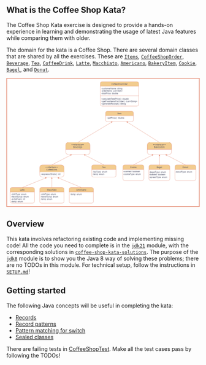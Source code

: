 ## What is the Coffee Shop Kata? ##

The Coffee Shop Kata exercise is designed to provide a hands-on experience in learning and demonstrating the usage of latest
Java features while comparing them with older.

The domain for the kata is a Coffee Shop. There are several domain
classes that are shared by all the exercises. These are
[`Items`](jdk8/src/main/java/bnymellon/codekatas/coffeeshopkata/Item.java),
[`CoffeeShopOrder`](jdk8/src/main/java/bnymellon/codekatas/coffeeshopkata/CoffeeShopOrder.java),
[`Beverage`](jdk8/src/main/java/bnymellon/codekatas/coffeeshopkata/beverage/Beverage.java),
[`Tea`](jdk8/src/main/java/bnymellon/codekatas/coffeeshopkata/beverage/Tea.java),
[`CoffeeDrink`](jdk8/src/main/java/bnymellon/codekatas/coffeeshopkata/beverage/CoffeeDrink.java),
[`Latte`](jdk8/src/main/java/bnymellon/codekatas/coffeeshopkata/beverage/Latte.java),
[`Macchiato`](jdk8/src/main/java/bnymellon/codekatas/coffeeshopkata/beverage/Macchiato.java),
[`Americano`](jdk8/src/main/java/bnymellon/codekatas/coffeeshopkata/beverage/Americano.java),
[`BakeryItem`](jdk8/src/main/java/bnymellon/codekatas/coffeeshopkata/food/BakeryItem.java),
[`Cookie`](jdk8/src/main/java/bnymellon/codekatas/coffeeshopkata/food/Cookie.java),
[`Bagel`](jdk8/src/main/java/bnymellon/codekatas/coffeeshopkata/food/Bagel.java), and
[`Donut`](jdk8/src/main/java/bnymellon/codekatas/coffeeshopkata/food/Donut.java).

![Diagram](CoffeeShopDomain.png)

## Overview ##
This kata involves refactoring existing code and implementing missing code! All the code you need to complete is in
the [`jdk21`](./jdk21) module, with the corresponding solutions
in [`coffee-shop-kata-solutions`](../coffee-shop-kata-solutions). The
purpose of the [`jdk8`](./jdk8) module is to show you the Java 8 way of solving these
problems; there are no TODOs in this module. For technical setup, follow the instructions in [`SETUP.md`](./SETUP.md)!

## Getting started ##
The following Java concepts will be useful in completing the kata:
* [Records](https://openjdk.org/jeps/395)
* [Record patterns](https://openjdk.org/jeps/440)
* [Pattern matching for switch](https://openjdk.org/jeps/441)
* [Sealed classes](https://openjdk.org/jeps/409)

There are failing tests in [CoffeeShopTest](jdk21/src/test/java/bnymellon/codekatas/coffeeshopkata/CoffeeShopTest.java).
Make all the test cases pass by following the TODOs! 